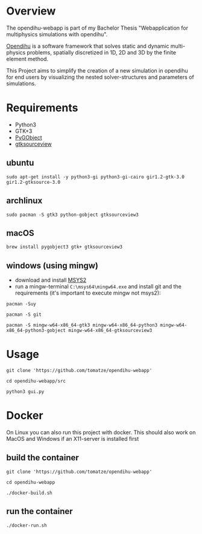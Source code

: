 # Overview
The opendihu-webapp is part of my Bachelor Thesis "Webapplication for multiphysics simulations with opendihu".

[Opendihu](https://github.com/maierbn/opendihu) is a software framework that solves static and dynamic multi-physics problems, spatially discretized in 1D, 2D and 3D by the finite element method.

This Project aims to simplify the creation of a new simulation in opendihu for end users by visualizing the nested solver-structures and parameters of simulations.

# Requirements
* Python3
* GTK+3
* [PyGObject](https://pygobject.readthedocs.io/en/latest/getting_started.html)
* [gtksourceview](https://gitlab.gnome.org/GNOME/gtksourceview)

## ubuntu
`sudo apt-get install -y python3-gi python3-gi-cairo gir1.2-gtk-3.0 gir1.2-gtksource-3.0`

## archlinux
`sudo pacman -S gtk3 python-gobject gtksourceview3`

## macOS
`brew install pygobject3 gtk+ gtksourceview3`

## windows (using mingw)
* download and install [MSYS2](https://www.msys2.org/#installation)
* run a mingw-terminal `C:\msys64\mingw64.exe` and install git and the requirements (it's important to execute mingw not msys2):

`pacman -Suy`

`pacman -S git`

`pacman -S mingw-w64-x86_64-gtk3 mingw-w64-x86_64-python3 mingw-w64-x86_64-python3-gobject mingw-w64-x86_64-gtksourceview3`

# Usage
`git clone 'https://github.com/tomatze/opendihu-webapp'`

`cd opendihu-webapp/src`

`python3 gui.py`

# Docker
On Linux you can also run this project with docker. This should also work on MacOS and Windows if an X11-server is installed first

## build the container
`git clone 'https://github.com/tomatze/opendihu-webapp'`

`cd opendihu-webapp`

`./docker-build.sh`

## run the container
`./docker-run.sh`
